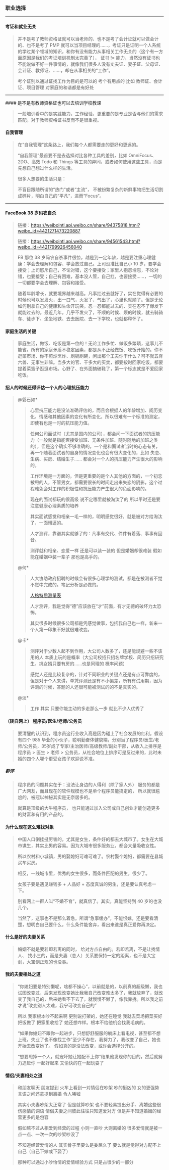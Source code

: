 ### 职业选择

---
#### 考证和就业无关
> 并不是考了教师资格证就可以当老师的、也不是考了会计证就可以做会计的、也不是考了 PMP 就可以当项目经理的……，考证只是证明一个人系统的学过某个领域的知识，和你有没有能力从事相关工作无关的（这个有一方面原因是我们的考证培训机制太完善了）， 证书 != 能力，当然没有证书也不能说做不好一件事情的，就像我们很多人没有丈夫证、妻子证、父母证、会计证、教师证、……，却在从事相关的“工作”。
>
> 考个证别以通过证找工作为目的是可以的 考个有用点的 比如 教师证、会计证、项目管理 对家庭的和谐都是有好处

---
#### 是不是有教师资格证也可以去培训学校教课
> 一般培训看中的是实践能力，工作经验，更重要的是专业是否与他们的需求匹配。对于教师资格证书反而不是很重视。

#### 自我管理
> 在“自我管理“这条路上，我们每个人都需要走的更好和更远的。
>
> “自我管理”最首要不是去选择对比各种工具的差别，比如 OmniFocus、2DO、高效 Todo 和 Things 等工具的异同，或者如何使用这些工具，而是先想自己想过什么样的生活。
>
> 很多人想要的生活只是：
>
> 不盲目跟随所谓的“热门“或者“主流“， 不被纷繁复杂的新鲜事物把生活切割成碎片，明白自己的“平凡“，进而“Focus“。

----
#### FaceBook 38 岁码农自杀
> 链接：https://weibointl.api.weibo.cn/share/94375818.html?weibo_id=4421271473220887
>
> 链接：https://weibointl.api.weibo.cn/share/94561543.html?weibo_id=4421799926456040
>
> FB 那位 38 岁码农自杀事件很惊，越是到一定年龄，越是要注重心理健康：学会去理解和包容、学会放过自己。上司没准比自己小 10 岁，要学会接受；上司怒斥自己，不论对错，这个要接受；家里人抱怨埋怨，不论对错，也要接受；自己有困难，基本没人管，自己扛，也要接受……，一切的一切都要学会去理解、包容和接受。
>
> 随着年龄增长，就要境界越来越高。凡事扛过去就好了，实在觉得有必要的时候也可以发发火，出一口气，火发了、气出了，心里也就顺了。但是无论如何别拿自己的健康和生命开玩笑。忍一忍都能过去的、实在忍不了爆发下就能过去的。最近几年，几乎不发火了，不顺的时候、烦的时候，就去骑骑车、徒步下、坐坐地铁、去去医院、去一下学校，也就都释怀了。

#### 家庭生活的关键
> 家庭生活，做饭、吃饭是第一位的！无论工作多忙、做饭多繁琐，这事儿不能省。所有的家庭矛盾不稳定因素，都是从不正经做饭、吃饭开始的。你不逛菜市场、你不煎炒烹炸、刷锅刷碗，闲出那个工夫你干什么？可不就五脊六兽、无事生非嘛。当多大的官、干多大的买卖，都要按时回家吃饭，都要提着菜篮子逛逛市场。心野了、在外面搞破鞋了，第一个标志就是不爱回家吃饭。

#### 招人的时候还得评估一个人的心理抗压能力
> @磐石如*
>> 心里抗压能力是没法准确评估的，而且会根据人的年龄增加、阅历变化、情感和其他因素的变化有所变化，所以很难有一个标准的测定，即使有也是一时的抗压能力值。
>>
>> 任何公司面试时（尤其是国内的公司），都会问一下面试者的抗压能力（一般就是指能否接受加班、无条件加班、随时随地的加班之类的），但是这个确实不够准确的，一个是和面试者当时的心态有关，再一个随着面试者的自身的情况变化也会有很大变化的，比如 失恋、生病、买房、结婚生子…… 都会对一个人的抗压能力产生很大的影响的。
>>
>> 工作环境是一方面的，但是更重要的是个人其他的方面的，一个初恋被甩的人，不管男女，都需要很长的时间走出来失恋的阴影，这个过程难免会对工作的积极性和抗压能力产生很大的负面影响的。
>>
>> 现在的面试都玩的很高级 说不定哪里就被淘汰了的 所以平时还是要注意健康心理素质的培养
>>
>> 其实面试感觉和相亲一毛一样的，明明感觉很好，就是被对方给淘汰了，一面懵逼的。
>>
>> 人才测评，靠谱其实就够了的：凡事有交代、件件有着落、事事有回音。
>>
>> 测评就和相亲、恋爱一样  还是可以装一装的 但是婚姻却很难装 假如能在婚姻中装一辈子 那也是高手的。
>
> @何*
>> 人大协助政府招聘的时候会有很多心理学的测试，都是在被测者不觉不觉中完成的。笔记分析是必做的。
>>
>> [人格特质测量表](/配图/010/测评-人格特质测量表.doc)
>>
>> 人才测评，我是觉得“德”应该放在“才”前面，有才无德的破坏力太恐怖。
>>
>> 其实很多时候很多公司都是凭感觉做事，包括我自己也一样，新来一个人第一印象不好就很难改变。
>
> @卡*
>> 测评对于少数人起不到作用，大公司人数多了，还是能规避一些不该用的人 本质上玩的是概率（大公司校招只招名牌学校、简历只招研究生、挑女婿只要有房的……也是同理的 概率问题）
>>
>> 感觉人还是比较复杂的，针对不同职业的关键点还是有点可靠度的，但是对于个人来讲，单凭评测还是有不小偏差，所有有试用期，因为评测的时候，答题的人还很可能被测试的的不是真实的。
>
> @淡*
>> 工作 其实 只要你能主动的多走那么一步  就比不少人优秀了


#### （转自网上） 程序员/医生/老师/公务员
> 要清醒的认识到，程序员这行业收入高是因为碰上了社会发展的红利。假设有四个 985 毕业的小伙子，聪明勤奋体健貌端，分别当了程序员/医生/老师/公务员，35岁成了专家/主治医师/高级教师/副处干部，从收入上排序是程序员 > 医生 > 老师 > 公务员，从社会地位上排序可是反过来的，此时未婚的四个人哪个更受女孩子欢迎说不准。

##### 群评
> 程序员的问题其实在于：没法让身边的人得利（除了家人外） 服务的都是广大网友，而且现在的软件规模也不是单个程序员能搞定的， 所以就很尴尬的，被冠以神秘其实是无奈居多的。
>
> 就算是顶级的大牛程序员， 也只能通过加入公司或自己创业才能创造更多的财富和有用的产品的。

#### 为什么现在这么难找对象
> 中国人口倒挂挺厉害的，尤其是女生，条件好的都去大城市了。女生在大城市谋生，其实比男的容易。因为大城市很多服务业，都会大量吸收女性。
>
> 所以农村和小城镇，男的娶媳妇可难可难了。农村娶个媳妇，都需要在县城买车买房。
>
> 相反，一线城市里，优秀的女生很多，而条件匹配的男生，很少了。
>
> 女孩子要是遇见赚钱多 + 人品好 + 态度真诚的男生，还是要认真考虑一下。
>
> 别看网上一群人叫“不婚不育”，就真信了。其实，真能坚持到 40 岁的也没几个。
>
> 当然了，这事也不是那么着急。所谓“急事缓办”，不能恨嫁，还是要看清楚，想明白自己要什么，什么条件能舍弃，看出来谁是真正爱你再决定。

#### 什么是好的夫妻关系
> 婚姻不就是要若即若离的同时， 给对方点自由的。若即若离，不是让找情人、 找小三的，而是夫妻（恋人）关系要保持一定的距离，也不是大宝剑，大宝剑正规的也没事。

#### 我的夫妻相处之道
> “你媳妇要是特别懒呢，啥都不操心”，以前就是的，以前真的超级懒，我也试图改变过，后来发现改变她比我我自己改变难太多了，我就放弃了，就改变了我自己的，后来她看不下去了，就慢慢不懒了，像我靠拢。所以我之前才说“改变别人太难，我宁可改变自己的”
>
> 所以 我家根本吵不起来啊 更别说打架的，她还在睡觉 我就去菜场把菜买好 把饭做了 把家里收拾了 她还想咋样。根本不给他机会找我毛病的。
>
> “如果你媳妇不跟你一起进步，只想舒舒服服的躺床上看电视，甚至都不想上班，失业了也不像找工作”至少不存在，我努力了，我改变了自己，她也开始去改变她了。 假如真的是没法改变，或许会选择分开的。
>
> “想要甩掉一个人，就宠坏她让她配不上你”结果他发现你的目的，然后就努力追赶你 一起好起来 又愉快的在一起玩耍了


#### 情侣/夫妻相处之道
> 和朋友聊天 朋友提到 火车上看到一对情侣在吵架 吵的挺凶的 女的更强势 言语之间还拿提到离婚 令人唏嘘
>
> 其实小夫妻吵架太正常了 但是就算吵架 也不要轻易提出分手、离婚这些很伤感情的词语 情侣夫妻之间彼此往往只知道爱对方 但是并不知道婚姻的经营更多的是包容
>
> 假如熬不过从相爱到经营的过程 小则一直吵 大则离婚的 很多爱情就是被一点一点、一次一次的吵架吵没了
>
> 不知道经营爱情的人 其实骨子里要么是委屈久了 要么就是觉得对方配不上自己（自己下嫁或下娶了）
>
> 那种可以通过小吵怡情的爱情经验方式 只是占很少的一部分
